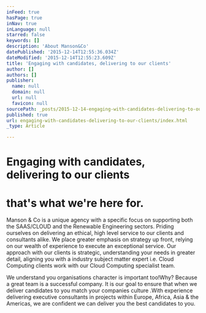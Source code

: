 ```yaml
---
inFeed: true
hasPage: true
inNav: true
inLanguage: null
starred: false
keywords: []
description: 'About Manson&Co'
datePublished: '2015-12-14T12:55:36.034Z'
dateModified: '2015-12-14T12:55:23.609Z'
title: 'Engaging with candidates, delivering to our clients'
author: []
authors: []
publisher:
  name: null
  domain: null
  url: null
  favicon: null
sourcePath: _posts/2015-12-14-engaging-with-candidates-delivering-to-our-clients.md
published: true
url: engaging-with-candidates-delivering-to-our-clients/index.html
_type: Article

---
```

# Engaging with candidates, delivering to our clients

# that's what we're here for.

Manson & Co is a unique agency with a specific focus on supporting both the SAAS/CLOUD and the Renewable Engineering sectors. Priding ourselves on delivering an ethical, high level service to our clients and consultants alike. We place greater emphasis on strategy up front, relying on our wealth of experience to execute an exceptional service. Our approach with our clients is strategic, understanding your needs in greater detail, aligning you with a industry subject matter expert i.e. Cloud Computing clients work with our Cloud Computing specialist team.

We understand you organisations character is important too!Why? Because a great team is a successful company. It is our goal to ensure that when we deliver candidates to you match your companies culture .With experience delivering executive consultants in projects within Europe, Africa, Asia & the Americas, we are confident we can deliver you the best candidates to you.